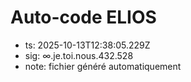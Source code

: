 # Auto-code ELIOS
- ts: 2025-10-13T12:38:05.229Z
- sig: ∞.je.toi.nous.432.528
- note: fichier généré automatiquement